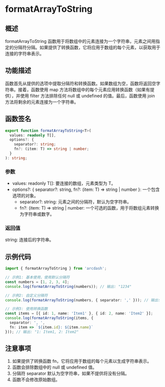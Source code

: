 # formatArrayToString

## 概述
formatArrayToString 函数用于将数组中的元素连接为一个字符串，元素之间用指定的分隔符分隔。如果提供了转换函数，它将应用于数组的每个元素，以获取用于连接的字符串表示。

## 功能描述
函数首先从提供的选项中提取分隔符和转换函数。如果数组为空，函数将返回空字符串。接着，函数使用 map 方法将数组中的每个元素应用转换函数（如果有提供），并使用 filter 方法排除任何 null 或 undefined 的值。最后，函数使用 join 方法将剩余的元素连接为一个字符串。

## 函数签名
``` typescript
export function formatArrayToString<T>(
  values: readonly T[],
  options?: {
    separator?: string;
    fn?: (item: T) => string | number;
  }
): string;
```

### 参数
- values: readonly T[]: 要连接的数组，元素类型为 T。
- options?: { separator?: string, fn?: (item: T) => string | number }: 一个包含选项的对象。 
  - separator?: string: 元素之间的分隔符，默认为空字符串。 
  - fn?: (item: T) => string | number: 一个可选的函数，用于将数组元素转换为字符串或数字。

### 返回值
string: 连接后的字符串。

## 示例代码
```typescript
import { formatArrayToString } from 'arcdash';

// 示例1: 基本使用，使用默认分隔符
const numbers = [1, 2, 3, 4];
console.log(formatArrayToString(numbers)); // 输出: "1234"

// 示例2: 自定义分隔符
console.log(formatArrayToString(numbers, { separator: ',' })); // 输出: "1,2,3,4"

// 示例3: 使用转换函数
const items = [{ id: 1, name: 'Item1' }, { id: 2, name: 'Item2' }];
console.log(formatArrayToString(items, {
  separator: ', ',
  fn: item => `${item.id}: ${item.name}`
})); // 输出: "1: Item1, 2: Item2"
```

## 注意事项
1. 如果提供了转换函数 fn，它将应用于数组的每个元素以生成字符串表示。 
2. 函数会排除数组中的 null 或 undefined 值。 
3. 分隔符 separator 默认为空字符串，如果不提供将没有分隔。 
4. 函数不会修改原始数组。